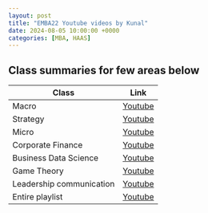 ```yaml
---
layout: post
title: "EMBA22 Youtube videos by Kunal"
date: 2024-08-05 10:00:00 +0000
categories: [MBA, HAAS]
---
```


## Class summaries for few areas below

| Class        | Link                |
|-------------|------------------------|
| Macro    | [Youtube](https://www.youtube.com/watch?v=ZkhJG-DscQY&list=PL4KdJM8LzAMcRtgO4ONqbX0Fgl49oUgz2&index=34) |
| Strategy  | [Youtube](https://www.youtube.com/watch?v=juLrfvXbGcQ&list=PL4KdJM8LzAMcRtgO4ONqbX0Fgl49oUgz2&index=58)|
| Micro | [Youtube](https://www.youtube.com/watch?v=BAuO9E0tZvw&list=PL4KdJM8LzAMcRtgO4ONqbX0Fgl49oUgz2&index=66)    |
| Corporate Finance | [Youtube](https://www.youtube.com/watch?v=4IrEBsZSnj4&list=PL4KdJM8LzAMcRtgO4ONqbX0Fgl49oUgz2&index=72)    |
| Business Data Science | [Youtube](https://www.youtube.com/watch?v=02xpk1_4hmI&list=PL4KdJM8LzAMcRtgO4ONqbX0Fgl49oUgz2&index=96)    |
| Game Theory | [Youtube](https://www.youtube.com/watch?v=UtUX9acBlKI&list=PL4KdJM8LzAMcRtgO4ONqbX0Fgl49oUgz2&index=110) |
| Leadership communication | [Youtube](https://www.youtube.com/watch?v=R_ErYygoRyY&list=PL4KdJM8LzAMcRtgO4ONqbX0Fgl49oUgz2&index=9)|
| Entire playlist | [Youtube](https://www.youtube.com/playlist?list=PL4KdJM8LzAMcRtgO4ONqbX0Fgl49oUgz2) |

